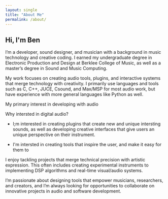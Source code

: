 ```yaml
---
layout: single
title: "About Me"
permalink: /about/
---
```


## Hi, I'm Ben
I’m a developer, sound designer, and musician with a background in music technology and creative coding. I earned my undergraduate degree in Electronic Production and Design at Berklee College of Music, as well as a master’s degree in Sound and Music Computing.

My work focuses on creating audio tools, plugins, and interactive systems that merge technology with creativity. I primarily use languages and tools such as C, C++, JUCE, Csound, and Max/MSP for most audio work, but have experience with more general languages like Python as well.






My primary interest in developing with audio

Why intersted in digital audio?
- I;m interested in creating plugins that create new and unique intersting sounds, as well as developing creative interfaces that give users an unique perspective on their instrument.

- I'm intersted in creating tools that inspire the user, and make it easy for them to  

I enjoy tackling projects that merge technical precision with artistic expression. This often includes creating experimental instruments to implementing DSP algorithms and real-time visual/audio systems.

I’m passionate about designing tools that empower musicians, researchers, and creators, and I’m always looking for opportunities to collaborate on innovative projects in audio and software development.
